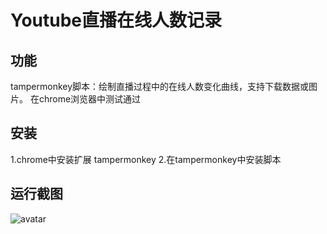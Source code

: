 # Youtube直播在线人数记录 #

功能
--
tampermonkey脚本：绘制直播过程中的在线人数变化曲线，支持下载数据或图片。
在chrome浏览器中测试通过

安装
--
1.chrome中安装扩展 tampermonkey
2.在tampermonkey中安装脚本

运行截图
--
![avatar](https://github.com/artyyin/YoutubeLiveOnline/blob/master/screen.jpg?raw=true)

